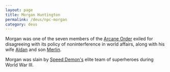 ```yaml
---
layout: page
title: Morgan Huntington
permalink: /deus/npc-morgan
category: deus
---
```

Morgan was one of the seven members of the [Arcane Order](org-arcane-order) exiled for disagreeing with its policy of noninterference in world affairs, along with his wife [Aldan](npc-aldan) and son [Merlin](npc-merlin).

Morgan was slain by [Speed Demon's](npc-moses) elite team of superheroes during World War III.
